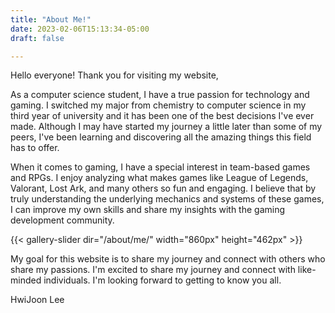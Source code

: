 ```yaml
---
title: "About Me!"
date: 2023-02-06T15:13:34-05:00
draft: false

---
```

Hello everyone! Thank you for visiting my website,

As a computer science student, I have a true passion for technology and gaming. I switched my major from chemistry to computer science in my third year of university and it has been one of the best decisions I've ever made. Although I may have started my journey a little later than some of my peers, I've been learning and discovering all the amazing things this field has to offer.

When it comes to gaming, I have a special interest in team-based games and RPGs. I enjoy analyzing what makes games like League of Legends, Valorant, Lost Ark, and many others so fun and engaging. I believe that by truly understanding the underlying mechanics and systems of these games, I can improve my own skills and share my insights with the gaming development community.

{{< gallery-slider dir="/about/me/" width="860px" height="462px" >}}

My goal for this website is to share my journey and connect with others who share my passions. I'm excited to share my journey and connect with like-minded individuals. I'm looking forward to getting to know you all. 

HwiJoon Lee


